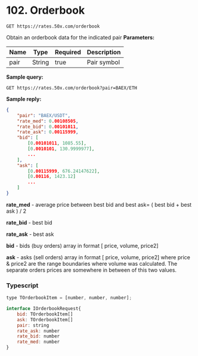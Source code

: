 
# 102. Orderbook

```text
GET https://rates.50x.com/orderbook
```

Obtain an orderbook data for the indicated pair
**Parameters:**

|Name|Type|Required|Description|
|---|---|:----------|--------|
|pair|String|true|Pair symbol|

**Sample query:**

```text
GET https://rates.50x.com/orderbook?pair=BAEX/ETH
```

**Sample reply:**

```json
{
    "pair": "BAEX/USDT",
    "rate_med": 0.00108505, 
    "rate_bid": 0.00101011, 
    "rate_ask": 0.00115999, 
    "bid": [
        [0.00101011, 1085.55], 
        [0.0010101, 130.9999977], 
        ...
    ], 
    "ask": [
        [0.00115999, 676.24147622], 
        [0.00116, 1423.12] 
        ...
    ]
}
```

**rate_med** - average price between best bid and best ask= ( best bid + best ask ) / 2

**rate_bid** - best bid

**rate_ask** - best ask

**bid** - bids (buy orders) array in format [ price, volume, price2]

**ask** - asks (sell orders) array in format [ price, volume,  price2] where price & price2 are the range boundaries where volume was calculated. The separate orders prices are somewhere in between of this two values.

### **Typescript**

```js
type TOrderbookItem = [number, number, number];

interface IOrderbookRequest{
    bid: TOrderbookItem[]
    ask: TOrderbookItem[]
    pair: string
    rate_ask: number
    rate_bid: number
    rate_med: number
}
```